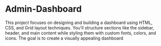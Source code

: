 # Admin-Dashboard
This project focuses on designing and building a dashboard using HTML, CSS, and Grid layout techniques. You'll structure sections like the sidebar, header, and main content while styling them with custom fonts, colors, and icons. The goal is to create a visually appealing dashboard
